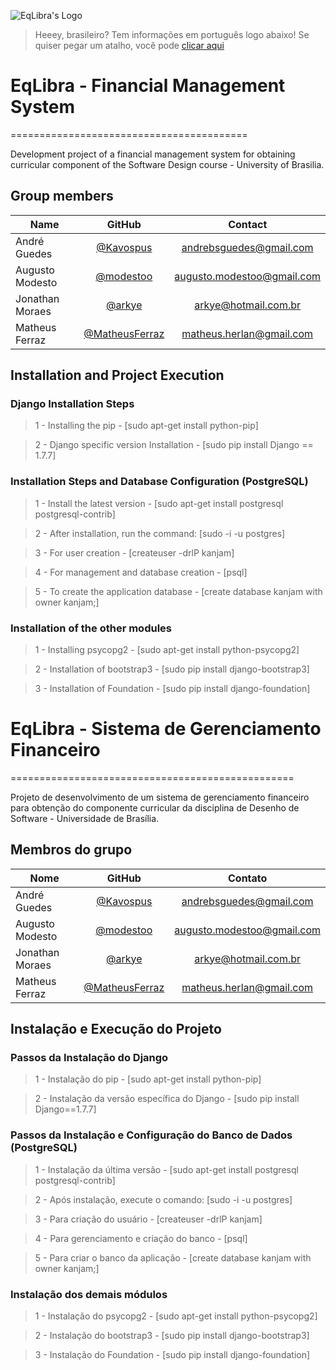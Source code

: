![EqLibra's Logo](http://i.imgur.com/BQbKBg8.png)

> Heeey, brasileiro? Tem informações em português logo abaixo! Se quiser pegar um atalho, você pode [clicar aqui](http://github.com/KanJam/Finpy#eqlibra---sistema-de-gerenciamento-financeiro)

# EqLibra - Financial Management System
=========================================

Development project of a financial management system for obtaining curricular component of the Software Design course - University of Brasilia.

## Group members

|     **Name**     |   **GitHub**                                       |       **Contact**          |
|------------------|:--------------------------------------------------:|:--------------------------:|
|   André Guedes   | [@Kavospus](https://github.com/Kavospus)           | andrebsguedes@gmail.com    |
| Augusto Modesto  | [@modestoo](https://github.com/modestoo)           | augusto.modestoo@gmail.com |
| Jonathan Moraes  | [@arkye](https://github.com/arkye)                 | arkye@hotmail.com.br       |
| Matheus Ferraz   | [@MatheusFerraz](https://github.com/MatheusFerraz) | matheus.herlan@gmail.com   |

## Installation and Project Execution

### Django Installation Steps

> 1 - Installing the pip - [sudo apt-get install python-pip]

> 2 - Django specific version Installation - [sudo pip install Django == 1.7.7]

### Installation Steps and Database Configuration (PostgreSQL)

> 1 - Install the latest version - [sudo apt-get install postgresql postgresql-contrib]

> 2 - After installation, run the command: [sudo -i -u postgres]

> 3 - For user creation - [createuser -drlP kanjam]

> 4 - For management and database creation - [psql]

> 5 - To create the application database - [create database kanjam with owner kanjam;]

### Installation of the other modules

> 1 - Installing psycopg2 - [sudo apt-get install python-psycopg2]

> 2 - Installation of bootstrap3 - [sudo pip install django-bootstrap3]

> 3 - Installation of Foundation - [sudo pip install django-foundation]


# EqLibra - Sistema de Gerenciamento Financeiro
=================================================

Projeto de desenvolvimento de um sistema de gerenciamento financeiro para obtenção do componente curricular da disciplina de Desenho de Software - Universidade de Brasília.

## Membros do grupo

|     **Nome**     |   **GitHub**                                       |       **Contato**          |
|------------------|:--------------------------------------------------:|:--------------------------:|
|   André Guedes   | [@Kavospus](https://github.com/Kavospus)           | andrebsguedes@gmail.com    |
| Augusto Modesto  | [@modestoo](https://github.com/modestoo)           | augusto.modestoo@gmail.com |
| Jonathan Moraes  | [@arkye](https://github.com/arkye)                 | arkye@hotmail.com.br       |
| Matheus Ferraz   | [@MatheusFerraz](https://github.com/MatheusFerraz) | matheus.herlan@gmail.com   |

## Instalação e Execução do Projeto

### Passos da Instalação do Django

> 1 - Instalação do pip -  [sudo apt-get install python-pip]

> 2 - Instalação da versão específica do Django - [sudo pip install Django==1.7.7]

### Passos da Instalação e Configuração do Banco de Dados (PostgreSQL)

> 1 - Instalação da última versão - [sudo apt-get install postgresql postgresql-contrib]

> 2 - Após instalação, execute o comando: [sudo -i -u postgres]

> 3 - Para criação do usuário - [createuser -drlP kanjam]

> 4 - Para gerenciamento e criação do banco - [psql]

> 5 - Para criar o banco da aplicação - [create database kanjam with owner kanjam;]

### Instalação dos demais módulos

> 1 - Instalação do psycopg2 - [sudo apt-get install python-psycopg2]

> 2 - Instalação do bootstrap3 - [sudo pip install django-bootstrap3]

> 3 - Instalação do Foundation - [sudo pip install django-foundation]